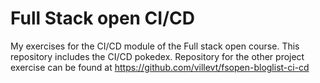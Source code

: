 # Full Stack open CI/CD

My exercises for the CI/CD module of the Full stack open course.
This repository includes the CI/CD pokedex.
Repository for the other project exercise can be found at https://github.com/villevt/fsopen-bloglist-ci-cd
